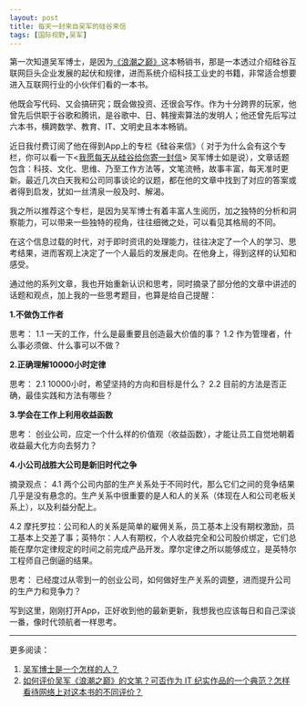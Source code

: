 ```yaml
---
layout: post
title: 每天一封来自吴军的硅谷来信
tags: [国际视野,吴军]
---
```


第一次知道吴军博士，是因为[《浪潮之巅》](https://book.douban.com/subject/6709783/)这本畅销书，那是一本透过介绍硅谷互联网巨头企业发展的起伏和规律，进而系统介绍科技工业史的书籍，非常适合想要进入互联网行业的小伙伴们看的一本书。

他既会写代码、又会搞研究；既会做投资、还很会写作。作为十分跨界的玩家，他曾先后供职于谷歌和腾讯，是谷歌中、日、韩搜索算法的发明人；他还曾先后写过六本书，横跨数学、教育、IT、文明史且本本畅销。

近日我付费订阅了他在得到App上的专栏《硅谷来信》（ 对于为什么会有这个专栏，你可以看一下<[我愿每天从硅谷给你寄一封信](https://zhuanlan.zhihu.com/p/22950151)> 吴军博士如是说），文章话题包含：科技、文化、思维、乃至工作方法等，文笔流畅，故事丰富，每天准时更新。最近几次白天我和公司同事谈论的议题，都在他的文章中找到了对应的答案或者得到启发，犹如一丝清泉一般及时、解渴。

我之所以推荐这个专栏，是因为吴军博士有着丰富人生阅历，加之独特的分析和洞察能力，可以带来一些独特的视角，往往细微之处，可以看见其格局的不同。

在这个信息过载的时代，对于即时资讯的处理能力，往往决定了一个人的学习、思考结果，进而客观上决定了一个人最后的发展走向。在他身上，得到这样的认知和感受。

通过他的系列文章，我也开始重新认识和思考，同时摘录了部分他的文章中讲述的话题和观点，加上我的一些思考题目，也算是给自己提醒：

**1.不做伪工作者**

思考：
1.1 一天的工作，什么是最重要且创造最大价值的事？
1.2 作为管理者，什么事必须做、什么事可以不做？

**2.正确理解10000小时定律**

思考：
2.1 10000小时，希望坚持的方向和目标是什么？
2.2 目前的方法是否正确，最佳实践和方法有哪些？

**3.学会在工作上利用收益函数**

思考：
创业公司，应定一个什么样的价值观（收益函数），才能让员工自觉地朝着收益最大化方向去努力？

**4.小公司战胜大公司是新旧时代之争**

摘录观点：
4.1 两个公司内部的生产关系处于不同时代，那么它们之间的竞争结果几乎是没有悬念的。生产关系中很重要的是人和人的关系（体现在人和公司老板关系上），以及利益分配上。

4.2 摩托罗拉：公司和人的关系是简单的雇佣关系，员工基本上没有期权激励，员工基本上交差了事；英特尔：人人有期权，个人收益完全和公司股价绑定，它们总能在摩尔定律规定的时间之前完成产品开发。摩尔定律之所以能够成立，是英特尔工程师自己倒逼的结果。

思考：
已经度过从零到一的创业公司，如何做好生产关系的调整，进而提升公司的生产力和竞争力？


写到这里，刚刚打开App，正好收到他的最新更新，我想我也应该每日和自己深谈一番，像时代领航者一样思考。

------

更多阅读：
1. [吴军博士是一个怎样的人？](https://www.zhihu.com/question/30223466)
2. [如何评价吴军《浪潮之巅》的文笔？可否作为 IT 纪实作品的一个典范？怎样看待网络上对这本书的不同评价？](https://www.zhihu.com/question/20612417)








